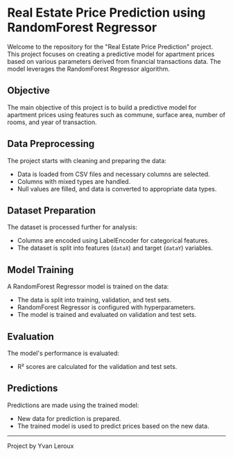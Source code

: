 # Real Estate Price Prediction using RandomForest Regressor

Welcome to the repository for the "Real Estate Price Prediction" project. This project focuses on creating a predictive model for apartment prices based on various parameters derived from financial transactions data. The model leverages the RandomForest Regressor algorithm.

## Objective
The main objective of this project is to build a predictive model for apartment prices using features such as commune, surface area, number of rooms, and year of transaction.

## Data Preprocessing
The project starts with cleaning and preparing the data:
- Data is loaded from CSV files and necessary columns are selected.
- Columns with mixed types are handled.
- Null values are filled, and data is converted to appropriate data types.

## Dataset Preparation
The dataset is processed further for analysis:
- Columns are encoded using LabelEncoder for categorical features.
- The dataset is split into features (`dataX`) and target (`dataY`) variables.

## Model Training
A RandomForest Regressor model is trained on the data:
- The data is split into training, validation, and test sets.
- RandomForest Regressor is configured with hyperparameters.
- The model is trained and evaluated on validation and test sets.

## Evaluation
The model's performance is evaluated:
- R² scores are calculated for the validation and test sets.

## Predictions
Predictions are made using the trained model:
- New data for prediction is prepared.
- The trained model is used to predict prices based on the new data.

---
Project by Yvan Leroux
